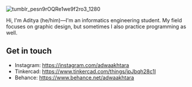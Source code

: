 <p align="center">
 
 ![tumblr_pesn9rOQRe1we9f2ro3_1280](https://user-images.githubusercontent.com/61954842/103282802-74d1ce00-4a09-11eb-94aa-bbfadad20496.gif)
 
</p>
Hi, I'm Aditya (he/him)—I'm an informatics engineering student. My field focuses on graphic design, but sometimes I also practice programming as well.

## Get in touch
- Instagram: https://instagram.com/adwaakhtara
- Tinkercad: https://www.tinkercad.com/things/jpJbqh28c1l
- Behance: https://www.behance.net/adwaakhtara
